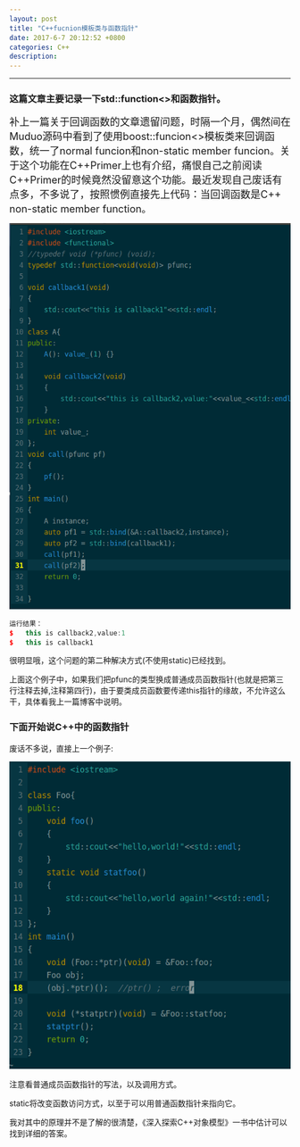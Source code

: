 ```yaml
---
layout: post
title: "C++fucnion模板类与函数指针"
date: 2017-6-7 20:12:52 +0800
categories: C++
description:
---
```

---

### 这篇文章主要记录一下std::function<>和函数指针。

<font size = '4'> 补上一篇关于回调函数的文章遗留问题，时隔一个月，偶然间在Muduo源码中看到了使用boost::funcion<>模板类来回调函数，统一了normal funcion和non-static member funcion。关于这个功能在C++Primer上也有介绍，痛恨自己之前阅读C++Primer的时候竟然没留意这个功能。最近发现自己废话有点多，不多说了，按照惯例直接先上代码：当回调函数是C++  non-static member function。  </font>

![代码](../material/FUNCTION/code1.png)

```c++ 
运行结果：
$   this is callback2,value:1
$   this is callback1
```

很明显哦，这个问题的第二种解决方式(不使用static)已经找到。

上面这个例子中，如果我们把pfunc的类型换成普通成员函数指针(也就是把第三行注释去掉,注释第四行)，由于要类成员函数要传递this指针的缘故，不允许这么干，具体看我上一篇博客中说明。

### 下面开始说C++中的函数指针

废话不多说，直接上一个例子:

![代码](../material/FUNCTION/code2.png)

注意看普通成员函数指针的写法，以及调用方式。

static将改变函数访问方式，以至于可以用普通函数指针来指向它。

我对其中的原理并不是了解的很清楚，《深入探索C++对象模型》一书中估计可以找到详细的答案。

